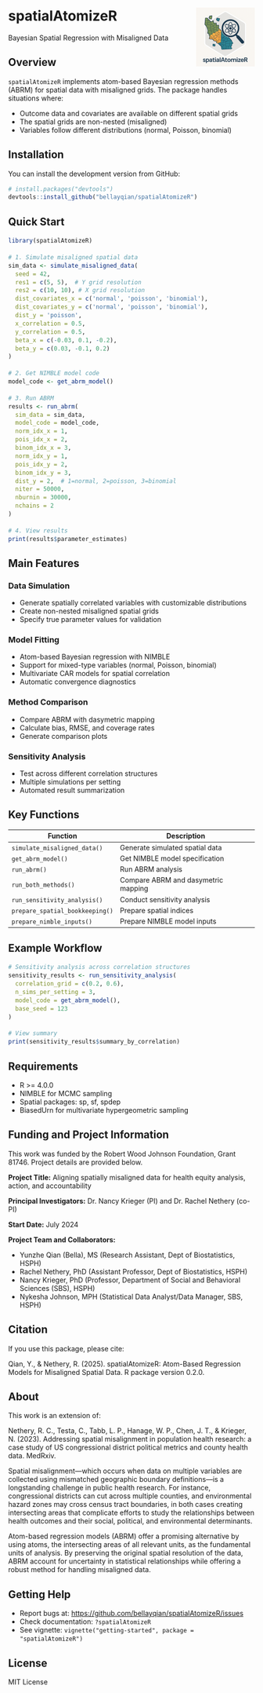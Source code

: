 # spatialAtomizeR <img src="man/figures/logo.png" align="right" height="120" alt="" />

Bayesian Spatial Regression with Misaligned Data

## Overview

`spatialAtomizeR` implements atom-based Bayesian regression methods (ABRM) for spatial data with misaligned grids. The package handles situations where:

- Outcome data and covariates are available on different spatial grids
- The spatial grids are non-nested (misaligned)
- Variables follow different distributions (normal, Poisson, binomial)

## Installation

You can install the development version from GitHub:

```r
# install.packages("devtools")
devtools::install_github("bellayqian/spatialAtomizeR")
```

## Quick Start

```r
library(spatialAtomizeR)

# 1. Simulate misaligned spatial data
sim_data <- simulate_misaligned_data(
  seed = 42,
  res1 = c(5, 5),  # Y grid resolution
  res2 = c(10, 10), # X grid resolution
  dist_covariates_x = c('normal', 'poisson', 'binomial'),
  dist_covariates_y = c('normal', 'poisson', 'binomial'),
  dist_y = 'poisson',
  x_correlation = 0.5,
  y_correlation = 0.5,
  beta_x = c(-0.03, 0.1, -0.2),
  beta_y = c(0.03, -0.1, 0.2)
)

# 2. Get NIMBLE model code
model_code <- get_abrm_model()

# 3. Run ABRM
results <- run_abrm(
  sim_data = sim_data,
  model_code = model_code,
  norm_idx_x = 1,
  pois_idx_x = 2,
  binom_idx_x = 3,
  norm_idx_y = 1,
  pois_idx_y = 2,
  binom_idx_y = 3,
  dist_y = 2,  # 1=normal, 2=poisson, 3=binomial
  niter = 50000,
  nburnin = 30000,
  nchains = 2
)

# 4. View results
print(results$parameter_estimates)
```

## Main Features

### Data Simulation
- Generate spatially correlated variables with customizable distributions
- Create non-nested misaligned spatial grids
- Specify true parameter values for validation

### Model Fitting
- Atom-based Bayesian regression with NIMBLE
- Support for mixed-type variables (normal, Poisson, binomial)
- Multivariate CAR models for spatial correlation
- Automatic convergence diagnostics

### Method Comparison
- Compare ABRM with dasymetric mapping
- Calculate bias, RMSE, and coverage rates
- Generate comparison plots

### Sensitivity Analysis
- Test across different correlation structures
- Multiple simulations per setting
- Automated result summarization

## Key Functions

| Function | Description |
|----------|-------------|
| `simulate_misaligned_data()` | Generate simulated spatial data |
| `get_abrm_model()` | Get NIMBLE model specification |
| `run_abrm()` | Run ABRM analysis |
| `run_both_methods()` | Compare ABRM and dasymetric mapping |
| `run_sensitivity_analysis()` | Conduct sensitivity analysis |
| `prepare_spatial_bookkeeping()` | Prepare spatial indices |
| `prepare_nimble_inputs()` | Prepare NIMBLE model inputs |

## Example Workflow

```r
# Sensitivity analysis across correlation structures
sensitivity_results <- run_sensitivity_analysis(
  correlation_grid = c(0.2, 0.6),
  n_sims_per_setting = 3,
  model_code = get_abrm_model(),
  base_seed = 123
)

# View summary
print(sensitivity_results$summary_by_correlation)
```

## Requirements

- R >= 4.0.0
- NIMBLE for MCMC sampling
- Spatial packages: sp, sf, spdep
- BiasedUrn for multivariate hypergeometric sampling

## Funding and Project Information

This work was funded by the Robert Wood Johnson Foundation, Grant 81746. Project details are provided below.

**Project Title:** Aligning spatially misaligned data for health equity analysis, action, and accountability

**Principal Investigators:** Dr. Nancy Krieger (PI) and Dr. Rachel Nethery (co-PI)

**Start Date:** July 2024

**Project Team and Collaborators:**
- Yunzhe Qian (Bella), MS (Research Assistant, Dept of Biostatistics, HSPH)
- Rachel Nethery, PhD (Assistant Professor, Dept of Biostatistics, HSPH)
- Nancy Krieger, PhD (Professor, Department of Social and Behavioral Sciences (SBS), HSPH)
- Nykesha Johnson, MPH (Statistical Data Analyst/Data Manager, SBS, HSPH)

## Citation

If you use this package, please cite:

Qian, Y., & Nethery, R. (2025). spatialAtomizeR: Atom-Based Regression Models for Misaligned Spatial Data. R package version 0.2.0.

## About

This work is an extension of:

Nethery, R. C., Testa, C., Tabb, L. P., Hanage, W. P., Chen, J. T., & Krieger, N. (2023). Addressing spatial misalignment in population health research: a case study of US congressional district political metrics and county health data. MedRxiv.

Spatial misalignment—which occurs when data on multiple variables are collected using mismatched geographic boundary definitions—is a longstanding challenge in public health research. For instance, congressional districts can cut across multiple counties, and environmental hazard zones may cross census tract boundaries, in both cases creating intersecting areas that complicate efforts to study the relationships between health outcomes and their social, political, and environmental determinants.

Atom-based regression models (ABRM) offer a promising alternative by using atoms, the intersecting areas of all relevant units, as the fundamental units of analysis. By preserving the original spatial resolution of the data, ABRM account for uncertainty in statistical relationships while offering a robust method for handling misaligned data.

## Getting Help

- Report bugs at: https://github.com/bellayqian/spatialAtomizeR/issues
- Check documentation: `?spatialAtomizeR`
- See vignette: `vignette("getting-started", package = "spatialAtomizeR")`

## License

MIT License